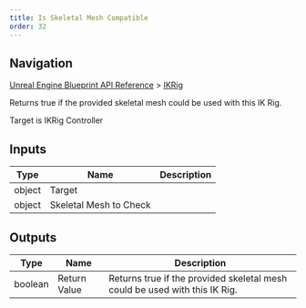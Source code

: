 ```yaml
---
title: Is Skeletal Mesh Compatible
order: 32
---
```

## Navigation

[Unreal Engine Blueprint API Reference](https://dev.epicgames.com/documentation/en-us/unreal-engine/BlueprintAPI) > [IKRig](https://dev.epicgames.com/documentation/en-us/unreal-engine/BlueprintAPI/IKRig)

Returns true if the provided skeletal mesh could be used with this IK Rig.

Target is IKRig Controller

## Inputs

| Type | Name | Description |
| --- | --- | --- |
| object | Target |  |
| object | Skeletal Mesh to Check |  |

## Outputs

| Type | Name | Description |
| --- | --- | --- |
| boolean | Return Value | Returns true if the provided skeletal mesh could be used with this IK Rig. |
